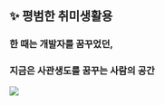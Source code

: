 ## ✨ 평범한 취미생활용
### 한 때는 개발자를 꿈꾸었던, 
### 지금은 사관생도를 꿈꾸는 사람의 공간
<!--
**RapiK4y/RapiK4y** is a ✨ _special_ ✨ repository because its `README.md` (this file) appears on your GitHub profile.

Here are some ideas to get you started:

- 🔭 I’m currently working on ...
- 🌱 I’m currently learning ...
- 👯 I’m looking to collaborate on ...
- 🤔 I’m looking for help with ...
- 💬 Ask me about ...
- 📫 How to reach me: ...
- 😄 Pronouns: ...
- ⚡ Fun fact: ...
-->
<a href="https://discord.gg/VCeEhE7yxS" target="_blank"><img src="https://img.shields.io/badge/SteveGalleryModTranslation-5865F2?style=flat-square&logo=Discord&logoColor=FFFFFF"/></a>
